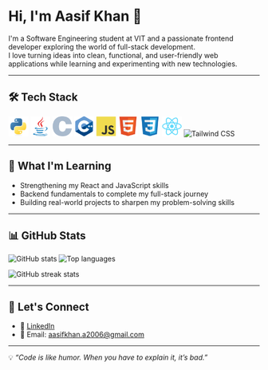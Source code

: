 # Hi, I'm Aasif Khan 👋

I'm a Software Engineering student at VIT and a passionate frontend developer exploring the world of full-stack development.  
I love turning ideas into clean, functional, and user-friendly web applications while learning and experimenting with new technologies.

---

## 🛠 Tech Stack
<p align="left">
  <!-- Programming Languages -->
  <img src="https://raw.githubusercontent.com/devicons/devicon/master/icons/python/python-original.svg" alt="Python" width="40" height="40"/>
  <img src="https://raw.githubusercontent.com/devicons/devicon/master/icons/java/java-original.svg" alt="Java" width="40" height="40"/>
  <img src="https://raw.githubusercontent.com/devicons/devicon/master/icons/c/c-original.svg" alt="C" width="40" height="40"/>
  <img src="https://raw.githubusercontent.com/devicons/devicon/master/icons/cplusplus/cplusplus-original.svg" alt="C++" width="40" height="40"/>
  <img src="https://raw.githubusercontent.com/devicons/devicon/master/icons/javascript/javascript-original.svg" alt="JavaScript" width="40" height="40"/>
  
  <!-- Web Technologies -->
  <img src="https://raw.githubusercontent.com/devicons/devicon/master/icons/html5/html5-original.svg" alt="HTML" width="40" height="40"/>
  <img src="https://raw.githubusercontent.com/devicons/devicon/master/icons/css3/css3-original.svg" alt="CSS" width="40" height="40"/>
  
  <!-- Frameworks -->
  <img src="https://raw.githubusercontent.com/devicons/devicon/master/icons/react/react-original.svg" alt="React" width="40" height="40"/>
  <img src="https://www.vectorlogo.zone/logos/tailwindcss/tailwindcss-icon.svg" alt="Tailwind CSS" width="40" height="40"/>
</p>

---

## 🚀 What I'm Learning
- Strengthening my React and JavaScript skills  
- Backend fundamentals to complete my full-stack journey  
- Building real-world projects to sharpen my problem-solving skills  

---

## 📊 GitHub Stats
<p align="left">
  <img src="https://github-readme-stats.vercel.app/api?username=AasifKhan&show_icons=true&theme=radical" alt="GitHub stats" height="150"/>
  <img src="https://github-readme-stats.vercel.app/api/top-langs/?username=AasifKhan&layout=compact&theme=radical" alt="Top languages" height="150"/>
</p>

<p align="left">
  <img src="https://github-readme-streak-stats.herokuapp.com/?user=AasifKhan&theme=radical" alt="GitHub streak stats" />
</p>

---

## 🤝 Let's Connect
- 💼 [LinkedIn](https://www.linkedin.com/in/aasifkhan10)  
- 📧 Email: aasifkhan.a2006@gmail.com

---
💡 *“Code is like humor. When you have to explain it, it’s bad.”*
